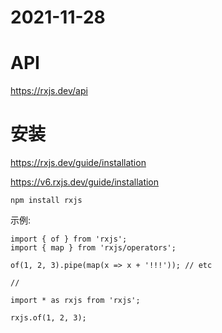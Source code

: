 # 2021-11-28

# API 

https://rxjs.dev/api

# 安装 

https://rxjs.dev/guide/installation

https://v6.rxjs.dev/guide/installation

```
npm install rxjs
```

示例:

```
import { of } from 'rxjs';
import { map } from 'rxjs/operators';

of(1, 2, 3).pipe(map(x => x + '!!!')); // etc

//

import * as rxjs from 'rxjs';

rxjs.of(1, 2, 3);

```
